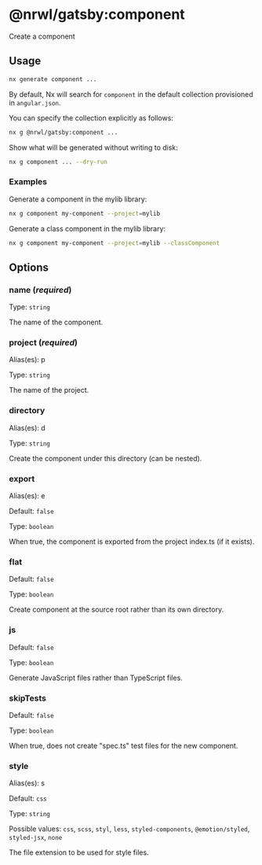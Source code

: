 # @nrwl/gatsby:component

Create a component

## Usage

```bash
nx generate component ...
```

By default, Nx will search for `component` in the default collection provisioned in `angular.json`.

You can specify the collection explicitly as follows:

```bash
nx g @nrwl/gatsby:component ...
```

Show what will be generated without writing to disk:

```bash
nx g component ... --dry-run
```

### Examples

Generate a component in the mylib library:

```bash
nx g component my-component --project=mylib
```

Generate a class component in the mylib library:

```bash
nx g component my-component --project=mylib --classComponent
```

## Options

### name (_**required**_)

Type: `string`

The name of the component.

### project (_**required**_)

Alias(es): p

Type: `string`

The name of the project.

### directory

Alias(es): d

Type: `string`

Create the component under this directory (can be nested).

### export

Alias(es): e

Default: `false`

Type: `boolean`

When true, the component is exported from the project index.ts (if it exists).

### flat

Default: `false`

Type: `boolean`

Create component at the source root rather than its own directory.

### js

Default: `false`

Type: `boolean`

Generate JavaScript files rather than TypeScript files.

### skipTests

Default: `false`

Type: `boolean`

When true, does not create "spec.ts" test files for the new component.

### style

Alias(es): s

Default: `css`

Type: `string`

Possible values: `css`, `scss`, `styl`, `less`, `styled-components`, `@emotion/styled`, `styled-jsx`, `none`

The file extension to be used for style files.
